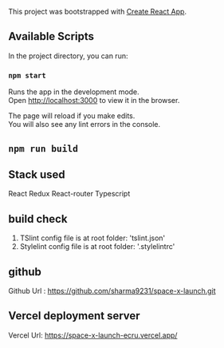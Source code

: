 This project was bootstrapped with [Create React App](https://github.com/facebook/create-react-app).

## Available Scripts

In the project directory, you can run:

### `npm start`

Runs the app in the development mode.<br />
Open [http://localhost:3000](http://localhost:3000) to view it in the browser.

The page will reload if you make edits.<br />
You will also see any lint errors in the console.


## `npm run build`



## Stack used

React
Redux
React-router
Typescript


## build check

1. TSlint 
    config file is at root folder: 'tslint.json'
2. Stylelint
    config file is at root folder: '.stylelintrc'



## github

Github Url : https://github.com/sharma9231/space-x-launch.git



## Vercel deployment server

Vercel Url: https://space-x-launch-ecru.vercel.app/
